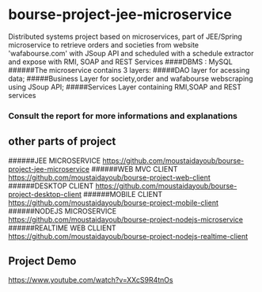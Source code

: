 # bourse-project-jee-microservice
Distributed systems project based on microservices, part of JEE/Spring microservice to retrieve orders and societies from website 'wafabourse.com' with JSoup API and scheduled with a schedule extractor and expose with RMI, SOAP and REST Services
####DBMS : MySQL
######The microservice contains 3 layers:
#####DAO layer for acessing data;
#####Business Layer for society,order and wafabourse webscraping using JSoup API;
#####Services Layer containing RMI,SOAP and REST services
### Consult the report for more informations and explanations
## other parts of project
######JEE MICROSERVICE https://github.com/moustaidayoub/bourse-project-jee-microservice
######WEB MVC CLIENT https://github.com/moustaidayoub/bourse-project-web-client
######DESKTOP CLIENT https://github.com/moustaidayoub/bourse-project-desktop-client
######MOBILE CLIENT https://github.com/moustaidayoub/bourse-project-mobile-client
######NODEJS MICROSERVICE https://github.com/moustaidayoub/bourse-project-nodejs-microservice
######REALTIME WEB CLLIENT https://github.com/moustaidayoub/bourse-project-nodejs-realtime-client
## Project Demo
https://www.youtube.com/watch?v=XXcS9R4tnOs
